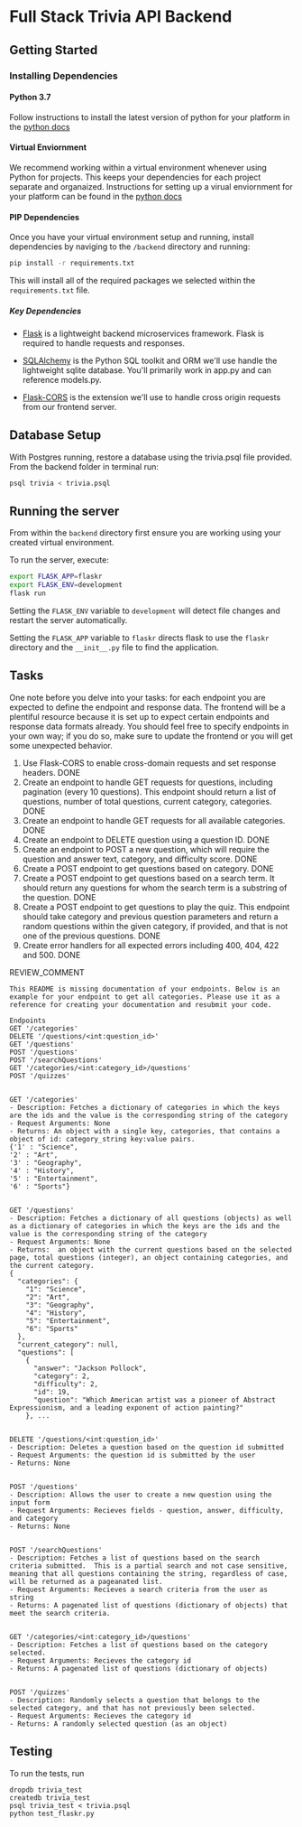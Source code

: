 # Full Stack Trivia API Backend

## Getting Started

### Installing Dependencies

#### Python 3.7

Follow instructions to install the latest version of python for your platform in the [python docs](https://docs.python.org/3/using/unix.html#getting-and-installing-the-latest-version-of-python)

#### Virtual Enviornment

We recommend working within a virtual environment whenever using Python for projects. This keeps your dependencies for each project separate and organaized. Instructions for setting up a virual enviornment for your platform can be found in the [python docs](https://packaging.python.org/guides/installing-using-pip-and-virtual-environments/)

#### PIP Dependencies

Once you have your virtual environment setup and running, install dependencies by naviging to the `/backend` directory and running:

```bash
pip install -r requirements.txt
```

This will install all of the required packages we selected within the `requirements.txt` file.

##### Key Dependencies

- [Flask](http://flask.pocoo.org/)  is a lightweight backend microservices framework. Flask is required to handle requests and responses.

- [SQLAlchemy](https://www.sqlalchemy.org/) is the Python SQL toolkit and ORM we'll use handle the lightweight sqlite database. You'll primarily work in app.py and can reference models.py. 

- [Flask-CORS](https://flask-cors.readthedocs.io/en/latest/#) is the extension we'll use to handle cross origin requests from our frontend server. 

## Database Setup
With Postgres running, restore a database using the trivia.psql file provided. From the backend folder in terminal run:
```bash
psql trivia < trivia.psql
```

## Running the server

From within the `backend` directory first ensure you are working using your created virtual environment.

To run the server, execute:

```bash
export FLASK_APP=flaskr
export FLASK_ENV=development
flask run
```

Setting the `FLASK_ENV` variable to `development` will detect file changes and restart the server automatically.

Setting the `FLASK_APP` variable to `flaskr` directs flask to use the `flaskr` directory and the `__init__.py` file to find the application. 

## Tasks

One note before you delve into your tasks: for each endpoint you are expected to define the endpoint and response data. The frontend will be a plentiful resource because it is set up to expect certain endpoints and response data formats already. You should feel free to specify endpoints in your own way; if you do so, make sure to update the frontend or you will get some unexpected behavior. 

1. Use Flask-CORS to enable cross-domain requests and set response headers. DONE
2. Create an endpoint to handle GET requests for questions, including pagination (every 10 questions). This endpoint should return a list of questions, number of total questions, current category, categories. DONE
3. Create an endpoint to handle GET requests for all available categories. DONE
4. Create an endpoint to DELETE question using a question ID. DONE
5. Create an endpoint to POST a new question, which will require the question and answer text, category, and difficulty score. DONE
6. Create a POST endpoint to get questions based on category. DONE
7. Create a POST endpoint to get questions based on a search term. It should return any questions for whom the search term is a substring of the question. DONE
8. Create a POST endpoint to get questions to play the quiz. This endpoint should take category and previous question parameters and return a random questions within the given category, if provided, and that is not one of the previous questions. DONE
9. Create error handlers for all expected errors including 400, 404, 422 and 500. DONE

REVIEW_COMMENT
```
This README is missing documentation of your endpoints. Below is an example for your endpoint to get all categories. Please use it as a reference for creating your documentation and resubmit your code. 

Endpoints
GET '/categories'
DELETE '/questions/<int:question_id>'
GET '/questions'
POST '/questions'
POST '/searchQuestions'
GET '/categories/<int:category_id>/questions'
POST '/quizzes'


GET '/categories'
- Description: Fetches a dictionary of categories in which the keys are the ids and the value is the corresponding string of the category
- Request Arguments: None
- Returns: An object with a single key, categories, that contains a object of id: category_string key:value pairs. 
{'1' : "Science",
'2' : "Art",
'3' : "Geography",
'4' : "History",
'5' : "Entertainment",
'6' : "Sports"}


GET '/questions'
- Description: Fetches a dictionary of all questions (objects) as well as a dictionary of categories in which the keys are the ids and the value is the corresponding string of the category
- Request Arguments: None
- Returns:  an object with the current questions based on the selected page, total questions (integer), an object containing categories, and the current category. 
{
  "categories": {
    "1": "Science", 
    "2": "Art", 
    "3": "Geography", 
    "4": "History", 
    "5": "Entertainment", 
    "6": "Sports"
  }, 
  "current_category": null, 
  "questions": [
    {
      "answer": "Jackson Pollock", 
      "category": 2, 
      "difficulty": 2, 
      "id": 19, 
      "question": "Which American artist was a pioneer of Abstract Expressionism, and a leading exponent of action painting?"
    }, ...
    

DELETE '/questions/<int:question_id>'
- Description: Deletes a question based on the question id submitted
- Request Arguments: the question id is submitted by the user
- Returns: None 


POST '/questions'
- Description: Allows the user to create a new question using the input form
- Request Arguments: Recieves fields - question, answer, difficulty, and category
- Returns: None


POST '/searchQuestions'
- Description: Fetches a list of questions based on the search criteria submitted.  This is a partial search and not case sensitive, meaning that all questions containing the string, regardless of case, will be returned as a pageanated list.
- Request Arguments: Recieves a search criteria from the user as string
- Returns: A pagenated list of questions (dictionary of objects) that meet the search criteria.


GET '/categories/<int:category_id>/questions'
- Description: Fetches a list of questions based on the category selected.
- Request Arguments: Recieves the category id
- Returns: A pagenated list of questions (dictionary of objects)


POST '/quizzes'
- Description: Randomly selects a question that belongs to the selected category, and that has not previously been selected.
- Request Arguments: Recieves the category id
- Returns: A randomly selected question (as an object)
```


## Testing
To run the tests, run
```
dropdb trivia_test
createdb trivia_test
psql trivia_test < trivia.psql
python test_flaskr.py
```